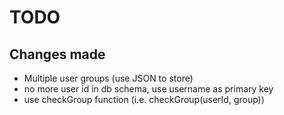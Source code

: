 # TODO

## Changes made
- Multiple user groups (use JSON to store)
- no more user id in db schema, use username as primary key
- use checkGroup function (i.e. checkGroup(userId, group))
